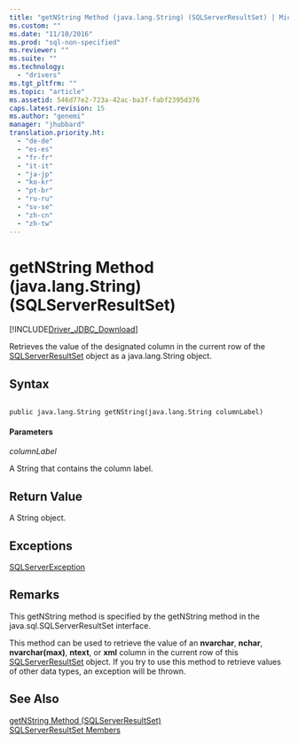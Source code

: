 ```yaml
---
title: "getNString Method (java.lang.String) (SQLServerResultSet) | Microsoft Docs"
ms.custom: ""
ms.date: "11/10/2016"
ms.prod: "sql-non-specified"
ms.reviewer: ""
ms.suite: ""
ms.technology: 
  - "drivers"
ms.tgt_pltfrm: ""
ms.topic: "article"
ms.assetid: 546d77e2-723a-42ac-ba3f-fabf2395d376
caps.latest.revision: 15
ms.author: "genemi"
manager: "jhubbard"
translation.priority.ht: 
  - "de-de"
  - "es-es"
  - "fr-fr"
  - "it-it"
  - "ja-jp"
  - "ko-kr"
  - "pt-br"
  - "ru-ru"
  - "sv-se"
  - "zh-cn"
  - "zh-tw"
---
```

# getNString Method (java.lang.String) (SQLServerResultSet)
[!INCLUDE[Driver_JDBC_Download](../../../connect/jdbc/includes)]

  Retrieves the value of the designated column in the current row of the [SQLServerResultSet](../../../connect/jdbc/reference/sqlserverresultset-class.md) object as a java.lang.String object.  
  
## Syntax  
  
```  
  
public java.lang.String getNString(java.lang.String columnLabel)  
```  
  
#### Parameters  
 *columnLabel*  
  
 A String that contains the column label.  
  
## Return Value  
 A String object.  
  
## Exceptions  
 [SQLServerException](../../../connect/jdbc/reference/sqlserverexception-class.md)  
  
## Remarks  
 This getNString method is specified by the getNString method in the java.sql.SQLServerResultSet interface.  
  
 This method can be used to retrieve the value of an **nvarchar**, **nchar**, **nvarchar(max)**, **ntext**, or **xml** column in the current row of this [SQLServerResultSet](../../../connect/jdbc/reference/sqlserverresultset-class.md) object. If you try to use this method to retrieve values of other data types, an exception will be thrown.  
  
## See Also  
 [getNString Method &#40;SQLServerResultSet&#41;](../../../connect/jdbc/reference/getnstring-method--sqlserverresultset-.md)   
 [SQLServerResultSet Members](../../../connect/jdbc/reference/sqlserverresultset-members.md)  
  
  